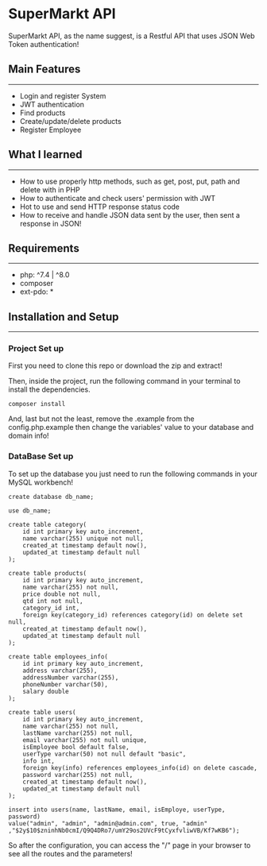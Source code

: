 # SuperMarkt API

SuperMarkt API, as the name suggest, is a Restful  API that uses JSON Web Token authentication!

## Main Features
---

- Login and register System
- JWT authentication
- Find products
- Create/update/delete products
- Register Employee

## What I learned
---

- How to use properly http methods, such as get, post, put, path and delete with in PHP
- How to authenticate and check users' permission with JWT
- Hot to use and send HTTP response status code
- How to receive and handle JSON data sent by the user, then sent a response in JSON!

## Requirements
---
- php: ^7.4 | ^8.0
- composer
- ext-pdo: *

## Installation and Setup
---

### Project Set up

First you need to clone this repo or download the zip and extract!

Then, inside the project, run the following command in your terminal to install the dependencies.

```
composer install
```

And, last but not the least, remove the .example from the config.php.example then change the variables' value to your database and domain info!

### DataBase Set up

To set up the database you just need to run the following commands in your MySQL workbench!

```
create database db_name;

use db_name;

create table category(
	id int primary key auto_increment,
    name varchar(255) unique not null,
    created_at timestamp default now(),
    updated_at timestamp default null
);

create table products(
	id int primary key auto_increment,
    name varchar(255) not null,
    price double not null,
    qtd int not null,
    category_id int,
    foreign key(category_id) references category(id) on delete set null,
    created_at timestamp default now(),
    updated_at timestamp default null
);

create table employees_info(
	id int primary key auto_increment,
    address varchar(255),
    addressNumber varchar(255),
    phoneNumber varchar(50),
    salary double
);

create table users(
	id int primary key auto_increment,
    name varchar(255) not null,
    lastName varchar(255) not null,
    email varchar(255) not null unique,
    isEmployee bool default false,
    userType varchar(50) not null default "basic",
    info int,
    foreign key(info) references employees_info(id) on delete cascade,
    password varchar(255) not null,
    created_at timestamp default now(),
    updated_at timestamp default null
);

insert into users(name, lastName, email, isEmploye, userType, password)
value("admin", "admin", "admin@admin.com", true, "admin" ,"$2y$10$zninhNb0cmI/Q9Q4DRo7/umY29os2UVcF9tCyxfvliwVB/Kf7wKB6");
```

So after the configuration, you can access the "/" page in your browser to see all the routes and the parameters!